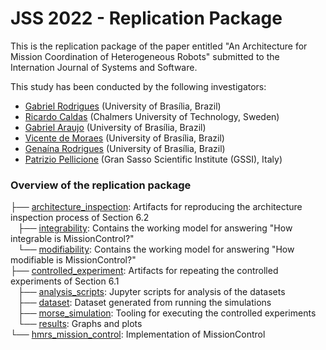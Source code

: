 # JSS 2022 - Replication Package

This is the replication package of the paper entitled "An Architecture for Mission Coordination of Heterogeneous Robots" submitted to the Internation Journal of Systems and Software.

This study has been conducted by the following investigators:

- [Gabriel Rodrigues](https://github.com/gabrielsr/) (University of Brasília, Brazil)
- [Ricardo Caldas](https://github.com/rdinizcal/) (Chalmers University of Technology, Sweden)
- [Gabriel Araujo](https://github.com/Gastd/) (University of Brasília, Brazil)
- [Vicente de Moraes](https://github.com/VicenteMoraes/) (University of Brasília, Brazil)
- [Genaína Rodrigues](https://genaina.github.io/) (University of Brasília, Brazil)
- [Patrizio Pellicione](http://www.patriziopelliccione.com/) (Gran Sasso Scientific Institute (GSSI), Italy)

### Overview of the replication package

├── <a href="/architecture_inspection/">architecture_inspection</a>: Artifacts for reproducing the architecture inspection process of Section 6.2<br>
&nbsp;&nbsp;&nbsp;├── <a href="/architecture_inspection/integrability/">integrability</a>: Contains the working model for answering "How integrable is MissionControl?"<br>
&nbsp;&nbsp;&nbsp;└── <a href="/architecture_inspection/modifiability/">modifiability</a>: Contains the working model for answering "How modifiable is MissionControl?"<br>
├── <a href="/controlled_experiment/">controlled_experiment</a>: Artifacts for repeating the controlled experiments of Section 6.1<br>
&nbsp;&nbsp;&nbsp;├── <a href="/controlled_experiment/analysis_scripts/">analysis_scripts</a>: Jupyter scripts for analysis of the datasets<br>
&nbsp;&nbsp;&nbsp;├── <a href="/controlled_experiment/dataset/">dataset</a>: Dataset generated from running the simulations<br>
&nbsp;&nbsp;&nbsp;├── <a href="https://github.com/lesunb/morse_simulation/tree/831ced7632fbcb6970709463ebd39666647766d4">morse_simulation</a>: Tooling for executing the controlled experiments<br>
&nbsp;&nbsp;&nbsp;└── <a href="/controlled_experiment/results/">results</a>: Graphs and plots<br>
└── <a href="https://github.com/lesunb/hmrs_mission_control/tree/87d11ba214925c0a6ac618cd4f2ac73d97eb0424">hmrs_mission_control</a>: Implementation of MissionControl<br>
